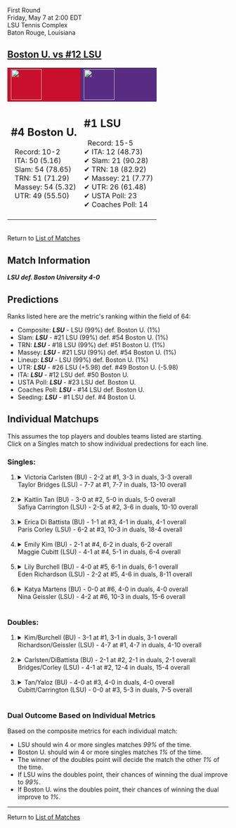 First Round  
Friday, May 7 at 2:00 EDT  
LSU Tennis Complex  
Baton Rouge, Louisiana  
## [Boston U. vs #12 LSU](https://www.ncaa.com/game/5833658)  

<table><tr style="background-color: #d9d9d9 !important"><td style="background-color: #C8102E !important"><img src="https://www.ncaa.com/sites/default/files/images/logos/schools/b/boston-u.70.png" width="70" height="70" /></td><td style="background-color: #582C83 !important"><img src="https://www.ncaa.com/sites/default/files/images/logos/schools/l/lsu.70.png" width="70" height="70" /></td></tr><tr>
<td>  

<h2>#4 Boston U.</h2>  
&nbsp; Record: 10-2<br>  
&nbsp; ITA: 50 (5.16)<br>  
&nbsp; Slam: 54 (78.65)<br>  
&nbsp; TRN: 51 (71.29)<br>  
&nbsp; Massey: 54 (5.32)<br>  
&nbsp; UTR: 49 (55.50)<br>  
<br>  

</td>
<td>  

<h2>#1 LSU</h2>  
&nbsp; Record: 15-5<br>  
&#10004; ITA: 12 (48.73)<br>  
&#10004; Slam: 21 (90.28)<br>  
&#10004; TRN: 18 (82.92)<br>  
&#10004; Massey: 21 (7.77)<br>  
&#10004; UTR: 26 (61.48)<br>  
&#10004; USTA Poll: 23<br>  
&#10004; Coaches Poll: 14<br>  
<br>  

</td>
</tr></table>  


<br>Return to [List of Matches](../index.md)  

## Match Information  
***LSU def. Boston University 4-0***  

## Predictions  

Ranks listed here are the metric's ranking within the field of 64:  
- Composite: ***LSU*** - LSU (99%) def. Boston U. (1%)  
- Slam: ***LSU*** - #21 LSU (99%) def. #54 Boston U. (1%)  
- TRN: ***LSU*** - #18 LSU (99%) def. #51 Boston U. (1%)  
- Massey: ***LSU*** - #21 LSU (99%) def. #54 Boston U. (1%)  
- Lineup: ***LSU*** - LSU (99%) def. Boston U. (1%)  
- UTR: ***LSU*** - #26 LSU (+5.98) def. #49 Boston U. (-5.98)  
- ITA: ***LSU*** - #12 LSU def. #50 Boston U.  
- USTA Poll: ***LSU*** - #23 LSU def. Boston U.  
- Coaches Poll: ***LSU*** - #14 LSU def. Boston U.  
- Seeding: ***LSU*** - #1 LSU def. #4 Boston U.  

## Individual Matchups  
This assumes the top players and doubles teams listed are starting.  
Click on a Singles match to show individual predections for each line.  

### Singles:  

<ol>
<li><details>
<summary markdown="span">Victoria Carlsten (BU) - 2-2 at #1, 3-3 in duals, 3-3 overall<br>Taylor Bridges (LSU) - 7-7 at #1, 7-7 in duals, 13-10 overall</summary>
<h4>Predictions</h4><ul>
<li>Composite: <b><i>LSU</i></b> - Bridges (92%) def. Carlsten (8%)</li>  
<li>Slam: <b><i>LSU</i></b> - Bridges (94%) def. Carlsten (6%)</li>  
<li>TRN: <b><i>LSU</i></b> - Bridges (94%) def. Carlsten (6%)</li>  
<li>Massey: <b><i>LSU</i></b> - Bridges (93%) def. Carlsten (7%)</li>  
<li>UTR: <b><i>LSU</i></b> - Bridges (86%) def. Carlsten (14%)</li>  
<li>ITA: <b><i>LSU</i></b> - Bridges (11.61) def. Carlsten (0.00)</li>  
</ul>
</details>&nbsp;</li>
<li><details>
<summary markdown="span">Kaitlin Tan (BU) - 3-0 at #2, 5-0 in duals, 5-0 overall<br>Safiya Carrington (LSU) - 2-5 at #2, 3-6 in duals, 10-10 overall</summary>
<h4>Predictions</h4><ul>
<li>Composite: <b><i>LSU</i></b> - Carrington (75%) def. Tan (25%)</li>  
<li>Slam: <b><i>LSU</i></b> - Carrington (79%) def. Tan (21%)</li>  
<li>TRN: <b><i>LSU</i></b> - Carrington (78%) def. Tan (22%)</li>  
<li>Massey: <b><i>LSU</i></b> - Carrington (54%) def. Tan (46%)</li>  
<li>UTR: <b><i>LSU</i></b> - Carrington (91%) def. Tan (9%)</li>  
<li>ITA: <b><i>LSU</i></b> - Carrington (4.09) def. Tan (3.03)</li>  
</ul>
</details>&nbsp;</li>
<li><details>
<summary markdown="span">Erica Di Battista (BU) - 1-1 at #3, 4-1 in duals, 4-1 overall<br>Paris Corley (LSU) - 6-2 at #3, 10-3 in duals, 18-4 overall</summary>
<h4>Predictions</h4><ul>
<li>Composite: <b><i>LSU</i></b> - Corley (96%) def. Battista (4%)</li>  
<li>Slam: <b><i>LSU</i></b> - Corley (96%) def. Battista (4%)</li>  
<li>TRN: <b><i>LSU</i></b> - Corley (97%) def. Battista (3%)</li>  
<li>Massey: <b><i>LSU</i></b> - Corley (94%) def. Battista (6%)</li>  
<li>UTR: <b><i>LSU</i></b> - Corley (97%) def. Battista (3%)</li>  
<li>ITA: <b><i>LSU</i></b> - Corley (9.83) def. Battista (2.01)</li>  
</ul>
</details>&nbsp;</li>
<li><details>
<summary markdown="span">Emily Kim (BU) - 2-1 at #4, 6-2 in duals, 6-2 overall<br>Maggie Cubitt (LSU) - 4-1 at #4, 5-1 in duals, 6-4 overall</summary>
<h4>Predictions</h4><ul>
<li>Composite: <b><i>LSU</i></b> - Cubitt (96%) def. Kim (4%)</li>  
<li>Slam: <b><i>LSU</i></b> - Cubitt (96%) def. Kim (4%)</li>  
<li>TRN: <b><i>LSU</i></b> - Cubitt (96%) def. Kim (4%)</li>  
<li>Massey: <b><i>LSU</i></b> - Cubitt (95%) def. Kim (5%)</li>  
<li>UTR: <b><i>LSU</i></b> - Cubitt (97%) def. Kim (3%)</li>  
<li>ITA: <b><i>BU</i></b> - Kim (2.60) def. Cubitt (2.11)</li>  
</ul>
</details>&nbsp;</li>
<li><details>
<summary markdown="span">Lily Burchell (BU) - 4-0 at #5, 6-1 in duals, 6-1 overall<br>Eden Richardson (LSU) - 2-2 at #5, 4-6 in duals, 8-11 overall</summary>
<h4>Predictions</h4><ul>
<li>Composite: <b><i>LSU</i></b> - Richardson (85%) def. Burchell (15%)</li>  
<li>Slam: <b><i>LSU</i></b> - Richardson (94%) def. Burchell (6%)</li>  
<li>TRN: <b><i>LSU</i></b> - Richardson (90%) def. Burchell (10%)</li>  
<li>Massey: <b><i>LSU</i></b> - Richardson (65%) def. Burchell (35%)</li>  
<li>UTR: <b><i>LSU</i></b> - Richardson (90%) def. Burchell (10%)</li>  
<li>ITA: <b><i>BU</i></b> - Burchell (3.12) def. Richardson (1.47)</li>  
</ul>
</details>&nbsp;</li>
<li><details>
<summary markdown="span">Katya Martens (BU) - 0-0 at #6, 4-0 in duals, 4-0 overall<br>Nina Geissler (LSU) - 4-2 at #6, 10-3 in duals, 15-6 overall</summary>
<h4>Predictions</h4><ul>
<li>Composite: <b><i>LSU</i></b> - Geissler (93%) def. Martens (7%)</li>  
<li>Slam: <b><i>LSU</i></b> - Geissler (96%) def. Martens (4%)</li>  
<li>TRN: <b><i>LSU</i></b> - Geissler (95%) def. Martens (5%)</li>  
<li>Massey: <b><i>LSU</i></b> - Geissler (86%) def. Martens (14%)</li>  
<li>UTR: <b><i>LSU</i></b> - Geissler (92%) def. Martens (8%)</li>  
<li>ITA: <b><i>BU</i></b> - Martens (2.51) def. Geissler (2.01)</li>  
</ul>
</details>&nbsp;</li>
</ol>

### Doubles:  

<ol>
<li><details>
<summary markdown="span">Kim/Burchell (BU) - 3-1 at #1, 3-1 in duals, 3-1 overall<br>Richardson/Geissler (LSU) - 4-7 at #1, 4-7 in duals, 4-10 overall</summary>
<br>Sorry, we don't have any metrics for this match
</details>&nbsp;</li>
<li><details>
<summary markdown="span">Carlsten/DiBattista (BU) - 2-1 at #2, 2-1 in duals, 2-1 overall<br>Bridges/Corley (LSU) - 4-1 at #2, 12-4 in duals, 15-4 overall</summary>
<br>Sorry, we don't have any metrics for this match
</details>&nbsp;</li>
<li><details>
<summary markdown="span">Tan/Yaloz (BU) - 4-0 at #3, 4-0 in duals, 4-0 overall<br>Cubitt/Carrington (LSU) - 0-0 at #3, 5-3 in duals, 7-5 overall</summary>
<br>Sorry, we don't have any metrics for this match
</details>&nbsp;</li>
</ol>

### Dual Outcome Based on Individual Metrics  
  
Based on the composite metrics for each individual match:  
- LSU should win 4 or more singles matches _99%_ of the time.  
- Boston U. should win 4 or more singles matches _1%_ of the time.  
- The winner of the doubles point will decide the match the other _1%_ of the time.  
- If LSU wins the doubles point, their chances of winning the dual improve to _99%_.  
- If Boston U. wins the doubles point, their chances of winning the dual improve to _1%_.  
  
------

Return to [List of Matches](../index.md)  
